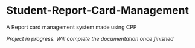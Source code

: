 # Student-Report-Card-Management
A Report card management system made using CPP 

*Project in progress. 
Will complete the documentation once finished*
